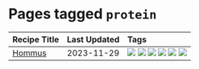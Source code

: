# Pages tagged `protein`

|Recipe Title|Last Updated|Tags
|:---|:---|:---|
|[Hommus](../recipes/hommus.md)|2023-11-29|[![](https://img.shields.io/badge/tag-healthy-9fef19)](../tags/healthy.md) [![](https://img.shields.io/badge/tag-messy-8ce73b)](../tags/messy.md) [![](https://img.shields.io/badge/tag-protein-c02c21)](../tags/protein.md) [![](https://img.shields.io/badge/tag-tricky-8344b1)](../tags/tricky.md) [![](https://img.shields.io/badge/tag-vegan-b7439e)](../tags/vegan.md) [![](https://img.shields.io/badge/tag-vegetarian-c6d429)](../tags/vegetarian.md)|